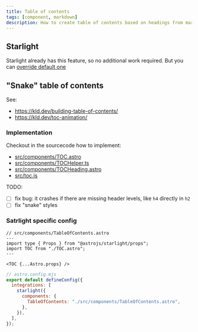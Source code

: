 ```yaml
---
title: Table of contents
tags: [component, markdown]
description: How to create table of contents based on headings from markdown file
---
```


## Starlight

Starlight already has this feature, so no additional work required. But you can [override default one](https://starlight.astro.build/reference/overrides/#tableofcontents)

## "Snake" table of contents

See:

- https://kld.dev/building-table-of-contents/
- https://kld.dev/toc-animation/

### Implementation

Checkout in the sourcecode how to implement:

- [src/components/TOC.astro](https://github.com/stereobooster/astro-digital-garden/tree/main/src/components/TOC.astro)
- [src/components/TOCHelper.ts](https://github.com/stereobooster/astro-digital-garden/tree/main/src/components/TOCHelper.ts)
- [src/components/TOCHeading.astro](https://github.com/stereobooster/astro-digital-garden/tree/main/src/components/TOCHeading.astro)
- [src/toc.js](https://github.com/stereobooster/astro-digital-garden/tree/main/src/components/toc.js)

TODO:

- [ ] fix bug: it crashes if there are missing header levels, like `h4` directly in `h2`
- [ ] fix "snake" styles

### Satrlight specific config

```astro
// src/components/TableOfContents.astro
---
import type { Props } from "@astrojs/starlight/props";
import TOC from "./TOC.astro";
---

<TOC {...Astro.props} />
```

```js {6}
// astro.config.mjs
export default defineConfig({
  integrations: [
    starlight({
      components: {
        TableOfContents: "./src/components/TableOfContents.astro",
      },
    }),
  ],
});
```
